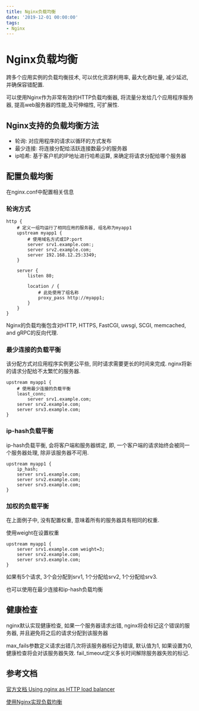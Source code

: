 ```yaml
---
title: Nginx负载均衡
date: '2019-12-01 00:00:00'
tags:
- Nginx
---
```


# Nginx负载均衡
跨多个应用实例的负载均衡技术, 可以优化资源利用率, 最大化吞吐量, 减少延迟, 并确保容错配置.

可以使用Nginx作为非常有效的HTTP负载均衡器, 将流量分发给几个应用程序服务器, 提高web服务器的性能,及可伸缩性, 可扩展性.

## Nginx支持的负载均衡方法

- 轮询: 对应用程序的请求以循环的方式发布
- 最少连接: 将连接分配给活跃连接数最少的服务器
- ip哈希: 基于客户机的IP地址进行哈希运算, 来确定将请求分配给哪个服务器

## 配置负载均衡

在nginx.conf中配置相关信息

### 轮询方式

```nginx
http {
    # 定义一组均运行了相同应用的服务器, 组名称为myapp1
    upstream myapp1 {
        # 使用域名方式或IP:port
        server srv1.example.com:;
        server srv2.example.com;
        server 192.168.12.25:3349;
    }

    server {
        listen 80;

        location / {
            # 此处使用了组名称
            proxy_pass http://myapp1;
        }
    }
}
```
Nginx的负载均衡包含对HTTP, HTTPS, FastCGI, uwsgi, SCGI, memcached, and gRPC的反向代理.

### 最少连接的负载平衡

该分配方式对应用程序实例更公平些, 同时请求需要更长的时间来完成. nginx将新的请求分配给不太繁忙的服务器.

```nginx
upstream myapp1 {
    # 使用最少连接的负载平衡
    least_conn;
        server srv1.example.com;
    server srv2.example.com;
    server srv3.example.com;
}
```

### ip-hash负载平衡
ip-hash负载平衡, 会将客户端和服务器绑定, 即, 一个客户端的请求始终会被同一个服务器处理, 除非该服务器不可用.

```nginx
upstream myapp1 {
    ip_hash;
    server srv1.example.com;
    server srv2.example.com;
    server srv3.example.com;
}
```
### 加权的负载平衡
在上面例子中, 没有配置权重, 意味着所有的服务器具有相同的权重. 

使用weight在设置权重

```nginx
upstream myapp1 {
    server srv1.example.com weight=3;
    server srv2.example.com;
    server srv3.example.com;
}
```

如果有5个请求, 3个会分配到srv1, 1个分配给srv2, 1个分配给srv3.

也可以使用在最少连接和ip-hash负载均衡

## 健康检查
nginx默认实现健康检查, 如果一个服务器请求出错, nginx将会标记这个错误的服务器, 并且避免将之后的请求分配到该服务器

max_fails参数定义请求出错几次将该服务器标记为错误, 默认值为1, 如果设置为0, 健康检查将会对该服务器失效. fail_timeout定义多长时间解除服务器失败的标记.

## 参考文档
[官方文档 Using nginx as HTTP load balancer](http://nginx.org/en/docs/http/load_balancing.html)

[使用Nginx实现负载均衡](https://blog.csdn.net/gu_wen_jie/article/details/82149003)
